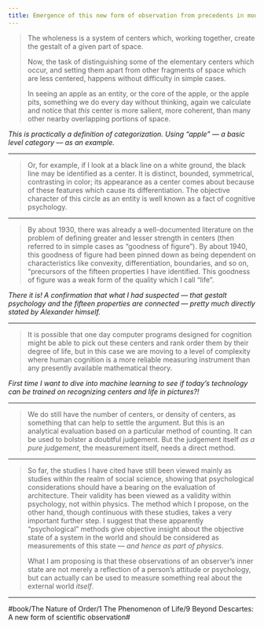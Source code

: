 ```yaml
---
title: Emergence of this new form of observation from precedents in modern science
---
```


> The wholeness is a system of centers which, working together, create the gestalt of a given part of space.
> 
> Now, the task of distinguishing some of the elementary centers which occur, and setting them apart from other fragments of space which are less centered, happens without difficulty in simple cases.
> 
> In seeing an apple as an entity, or the core of the apple, or the apple pits, something we do every day without thinking, again we calculate and notice that *this* center is more salient, more coherent, than many other nearby overlapping portions of space.

*This is practically a definition of categorization. Using “apple” — a basic level category — as an example.*

---

> Or, for example, if I look at a black line on a white ground, the black line may be identified as a center. It is distinct, bounded, symmetrical, contrasting in color; its appearance as a center comes about because of these features which cause its differentiation. The objective character of this circle as an entity is well known as a fact of cognitive psychology.

---

> By about 1930, there was already a well-documented literature on the problem of defining greater and lesser strength in centers (then referred to in simple cases as “goodness of figure”). By about 1940, this goodness of figure had been pinned down as being dependent on characteristics like convexity, differentiation, boundaries, and so on, “precursors of the fifteen properties I have identified. This goodness of figure was a weak form of the quality which I call “life”.

*There it is! A confirmation that what I had suspected — that gestalt psychology and the fifteen properties are connected — pretty much directly stated by Alexander himself.*

---

> It is possible that one day computer programs designed for cognition might be able to pick out these centers and rank order them by their degree of life, but in this case we are moving to a level of complexity where human cognition is a more reliable measuring instrument than any presently available mathematical theory.

*First time I want to dive into machine learning to see if today’s technology can be trained on recognizing centers and life in pictures?!*

---

> We do still have the number of centers, or density of centers, as something that can help to settle the argument. But this is an analytical evaluation based on a particular method of counting. It can be used to bolster a doubtful judgement. But the judgement itself *as a pure judgement*, the measurement itself, needs a direct method.

---

> So far, the studies I have cited have still been viewed mainly as studies within the realm of social science, showing that psychological considerations should have a bearing on the evaluation of architecture. Their validity has been viewed as a validity within psychology, not within physics. The method which I propose, on the other hand, though continuous with these studies, takes a very important further step. I suggest that these apparently “psychological” methods give objective insight about the objective state of a system in the world and should be considered as measurements of this state — *and hence as part of physics*.
> 
> What I am proposing is that these observations of an observer’s inner state are not merely a reflection of a person’s attitude or psychology, but can actually can be used to measure something real about the external world *itself*.

---

#book/The Nature of Order/1 The Phenomenon of Life/9 Beyond Descartes: A new form of scientific observation#